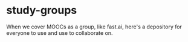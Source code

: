 # study-groups
When we cover MOOCs as a group, like fast.ai, here's a depository for everyone to use and use to collaborate on.

